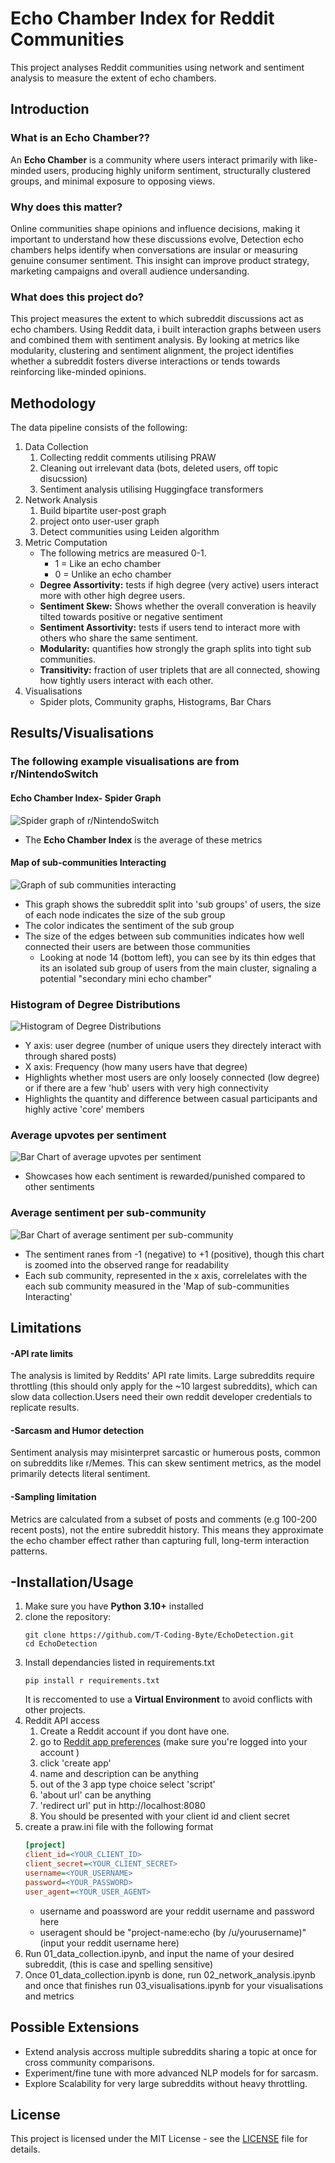 # Echo Chamber Index for Reddit Communities

This project analyses Reddit communities using network and sentiment analysis to measure the extent of echo chambers.

## Introduction
### What is an Echo Chamber??

An **Echo Chamber** is a community where users interact primarily with like-minded users, producing highly uniform sentiment, structurally clustered groups, and minimal exposure to opposing views.

### Why does this matter?

Online communities shape opinions and influence decisions, making it important to understand how these discussions evolve, Detection echo chambers helps identify when conversations are insular or measuring genuine consumer sentiment. This insight can improve product strategy, marketing campaigns and overall audience undersanding. 

### What does this project do?

This project measures the extent to which subreddit discussions act as echo chambers. Using Reddit data, i built interaction graphs between users and combined them with sentiment analysis. By looking at metrics like modularity, clustering and sentiment alignment, the project identifies whether a subreddit fosters diverse interactions or tends towards reinforcing like-minded opinions.

## Methodology

The data pipeline consists of the following:

1. Data Collection
    1. Collecting reddit comments utilising PRAW
    2. Cleaning out irrelevant data (bots, deleted users, off topic disucssion)
    3. Sentiment analysis utilising Huggingface transformers
2. Network Analysis
    1. Build bipartite user-post graph
    2. project onto user-user graph
    3. Detect communities using Leiden algorithm
3. Metric Computation
    - The following metrics are measured 0-1.
        - 1 = Like an echo chamber
        - 0 = Unlike an echo chamber
    - **Degree Assortivity:** tests if high degree (very active) users interact more with other high degree users. 
    - **Sentiment Skew:**  Shows whether the overall converation is heavily tilted towards positive or negative sentiment
    - **Sentiment Assortivity:** tests if users tend to interact more with others who share the same sentiment. 
    - **Modularity:** quantifies how strongly the graph splits into tight sub communities. 
    - **Transitivity:** fraction of user triplets that are all connected, showing how tightly users interact with each other.
4. Visualisations
    - Spider plots, Community graphs, Histograms, Bar Chars

## Results/Visualisations

### The following example visualisations are from r/NintendoSwitch
#### Echo Chamber Index- Spider Graph 
![Spider graph of r/NintendoSwitch](Images/spider_graph.png)
- The **Echo Chamber Index** is the average of these metrics

####  Map of sub-communities Interacting
![Graph of sub communities interacting](Images/Community_graph.png)
- This graph shows the subreddit split into 'sub groups' of users, the size of each node indicates the size of the sub group
- The color indicates the sentiment of the sub group
- The size of the edges between sub communities indicates how well connected their users are between those communities
    - Looking at node 14 (bottom left), you can see by its thin edges that its an isolated sub group of users from the main cluster, signaling a potential "secondary mini echo chamber" 

### Histogram of Degree Distributions
![Histogram of Degree Distributions](Images/Degree_hist.png)
- Y axis: user degree (number of unique users they directely interact with through shared posts)
- X axis: Frequency (how many users have that degree)
- Highlights whether most users are only loosely connected (low degree) or if there are a few 'hub' users with very high connectivity
- Highlights the quantity and difference between casual participants and highly active 'core' members

### Average upvotes per sentiment
![Bar Chart of average upvotes per sentiment](Images/Sentiment_upvotes.png)
- Showcases how each sentiment is rewarded/punished compared to other sentiments

### Average sentiment per sub-community
![Bar Chart of average sentiment per sub-community](Images/Sub_Community_Sentiment.png)
-  The sentiment ranes from -1 (negative) to +1 (positive), though this chart is zoomed into the observed range for readability
- Each sub community, represented in the x axis, correlelates with the each sub community measured in the 'Map of sub-communities Interacting'

## Limitations
#### -API rate limits
The analysis is limited by Reddits' API rate limits. Large subreddits require throttling (this should only apply for the ~10 largest subreddits), which can slow data collection.Users need their own reddit developer credentials to replicate results.
#### -Sarcasm and Humor detection
Sentiment analysis may misinterpret sarcastic or humerous posts, common on subreddits like r/Memes. This can skew sentiment metrics, as the model primarily detects literal sentiment.
#### -Sampling limitation
Metrics are calculated from a subset of posts and comments (e.g 100-200 recent posts), not the entire subreddit history. This means they approximate the echo chamber effect rather than capturing full, long-term interaction patterns.

## -Installation/Usage
1. Make sure you have **Python 3.10+** installed
2. clone the repository:
    ```
    git clone https://github.com/T-Coding-Byte/EchoDetection.git
    cd EchoDetection
    ```
3. Install dependancies listed in requirements.txt
    ```
    pip install r requirements.txt
    ```
    It is reccomented to use a **Virtual Environment** to avoid conflicts with other projects.
4. Reddit API access
    1. Create a Reddit account if you dont have one.
    2. go to [Reddit app preferences](https://www.reddit.com/prefs/apps) (make sure you're logged into your account )
    3. click 'create app'
    4. name and description can be anything
    5. out of the 3 app type choice select 'script'
    6. 'about url' can be anything
    7. 'redirect url' put in http://localhost:8080
    8. You should be presented with your client id and client secret
5. create a praw.ini file with the following format
    ```ini
    [project]
    client_id=<YOUR_CLIENT_ID>
    client_secret=<YOUR_CLIENT_SECRET>
    username=<YOUR_USERNAME>
    password=<YOUR_PASSWORD>
    user_agent=<YOUR_USER_AGENT>
    ```
    - username and poassword are your reddit username and password here
    - useragent should be "project-name:echo (by /u/yourusername)" (input your reddit username here)
6. Run 01_data_collection.ipynb, and input the name of your desired subreddit, (this is case and spelling sensitive)
7. Once 01_data_collection.ipynb is done, run 02_network_analysis.ipynb and once that finishes run 03_visualisations.ipynb for your visualisations and metrics

## Possible Extensions
- Extend analysis accross multiple subreddits sharing a topic at once for cross community comparisons. 
- Experiment/fine tune with more advanced NLP models for for sarcasm.
- Explore Scalability for very large subreddits without heavy throttling.

## License

This project is licensed under the MIT License - see the [LICENSE](LICENSE) file for details.
